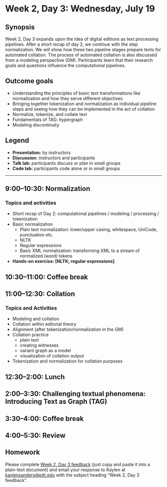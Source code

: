 # Week 2, Day 3: Wednesday, July 19

## Synopsis

Week 2, Day 3 expands upon the idea of digital editions as text processing pipelines. After a short recap of day 2, we continue with the step normalization. We will show how these two pipeline stages prepare texts for automated collation. The process of automated collation is also discussed from a modeling perspective (GM). Participants learn that their research goals and questions influence the computational pipelines.

## Outcome goals

* Understanding the principles of basic text transformations like normalization and how they serve different objectives
* Bringing together tokenization and normalization as individual pipeline steps and seeing how they can be implemented in the act of collation
* Normalize, tokenize, and collate text
* Fundamentals of TAG: hypergraph
* Modeling discontinuity

## Legend

* **Presentation:** by instructors
* **Discussion:** instructors and participants
* **Talk lab:** participants discuss or plan in small groups
* **Code lab:** participants code alone or in small groups

-------

## 9:00–10:30: Normalization

### Topics and activities
* Short recap of Day 2: computational pipelines / modeling / processing / tokenization
* Basic normalization
	* Plain text normalization: lower/upper casing, whitespace, UniCode, punctuation etc.
	* NLTK
	* Regular expressions
	* Basic XML normalization: transforming XML to a stream of normalized (word) tokens
* **Hands-on exercise: [NLTK; regular expressions]**

## 10:30–11:00: Coffee break

## 11:00–12:30: Collation

### Topics and Activities
* Modeling and collation
* Collation within editorial theory
* Alignment (after tokenization/normalization in the GM)
* Collation practice 
	* plain text
	* creating witnesses
	* variant graph as a model
	* visualization of collation output
* Tokenization and normalization for collation purposes

## 12:30–2:00: Lunch

## 2:00–3:30: Challenging textual phenomena: Introducing Text as Graph (TAG)


## 3:30–4:00: Coffee break

## 4:00–5:30: Review

## Homework

Please complete [Week 2, Day 3 feedback](week_2_day_3_feedback.md) (just copy and paste it into a plain-text document) and email your response to Kaylen at [kaylensanders@pitt.edu](mailto:kaylensanders@pitt.edu) with the subject heading “Week 2, Day 3 feedback”.

